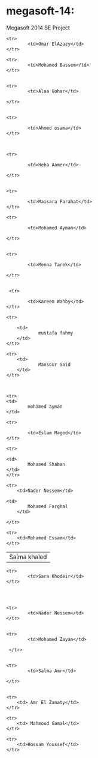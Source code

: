 megasoft-14:
===========

Megasoft 2014 SE Project
<table>
	<tr>
			<td>Salma khaled</td>
	</tr>


	<tr>
			<td>Omar ElAzazy</td>
	</tr>
	
	<tr>
			<td>Mohamed Bassem</td>
	</tr>


	<tr>
			<td>Alaa Gohar</td>

	</tr>


	<tr>

			<td>Ahmed osama</td>
	</tr>
	


	<tr>
	
			<td>Heba Aamer</td>
	
	</tr>
	

	<tr>
	
			<td>Maisara Farahat</td>
	</tr>
	
	<tr>
	
			<td>Mohamed Ayman</td>
	
	</tr>
	

	<tr>

			<td>Menna Tarek</td> 
	
	</tr>


	 <tr>
		
			<td>Kareem Wahby</td>
	</tr>
	
	<tr>

		<td>
				mustafa fahmy
		</td>
	</tr>

	<tr>
		<td>
				Mansour Said
		</td>
	</tr>



	<tr>
	<td>
			mohamed ayman
	</td>

	<tr>

			<td>Eslam Maged</td>
	</tr>

    <tr>

	<td>
			Mohamed Shaban
	</td>
	</tr>

	<tr>
		<td>Nader Nessem</td>
</tr>

	<td>
			Mohamed Farghal
		</td>

	</tr>

	<tr>
		<td>Mohamed Essam</td>
	</tr>

</table>



	
	<tr>
			<td>Sara Khodeir</td>
	</tr>



	
	<tr>
			<td>Nader Nessem</td>
	</tr>


	<tr> 
			<td>Mohamed Zayan</td>

	 </tr>
	

	<tr>
			<td>Salma Amr</td>
	
	</tr>


	<tr>
		<td> Amr El Zanaty</td>
	</tr>

	<tr>
		<td> Mahmoud Gamal</td>
	</tr>
	
	<tr>
		<td>Hossam Youssef</td>
	</tr>

</table>

